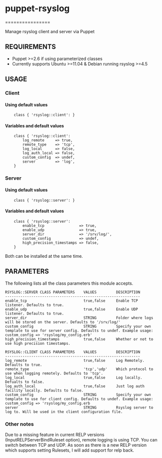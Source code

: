 # puppet-rsyslog
================

Manage rsyslog client and server via Puppet

## REQUIREMENTS

* Puppet >=2.6 if using parameterized classes
* Currently supports Ubuntu >=11.04 & Debian running rsyslog >=4.5

## USAGE

### Client

#### Using default values
```
    class { 'rsyslog::client': }
```

#### Variables and default values
```
    class { 'rsyslog::client':
        log_remote     => true,
        remote_type    => 'tcp',
        log_local      => false,
        log_auth_local => false,
        custom_config  => undef,
        server         => 'log',
    }
```

### Server

#### Using default values
```
    class { 'rsyslog::server': }
```

#### Variables and default values
```
    class { 'rsyslog::server':
        enable_tcp                => true,
        enable_udp                => true,
        server_dir                => '/srv/log/',
        custom_config             => undef,
        high_precision_timestamps => false,
    }
```

Both can be installed at the same time.


## PARAMETERS

The following lists all the class parameters this module accepts.

    RSYSLOG::SERVER CLASS PARAMETERS    VALUES         DESCRIPTION
    --------------------------------------------------------------
    enable_tcp                          true,false     Enable TCP listener. Defaults to true.
    enable_udp                          true,false     Enable UDP listener. Defaults to true.
    server_dir                          STRING         Folder where logs will be stored on the server. Defaults to '/srv/log/'
    custom_config                       STRING         Specify your own template to use for server config. Defaults to undef. Example usage: custom_config => 'rsyslog/my_config.erb'
    high_precision_timestamps           true,false     Whether or not to use high precision timestamps.

    RSYSLOG::CLIENT CLASS PARAMETERS    VALUES         DESCRIPTION
    --------------------------------------------------------------
    log_remote                          true,false     Log Remotely. Defaults to true.
    remote_type                         'tcp','udp'    Which protocol to use when logging remotely. Defaults to 'tcp'.
    log_local                           true,false     Log locally. Defualts to false.
    log_auth_local                      true,false     Just log auth facility locally. Defaults to false.
    custom_config                       STRING         Specify your own template to use for client config. Defaults to undef. Example usage: custom_config => 'rsyslog/my_config.erb
    server                              STRING         Rsyslog server to log to. Will be used in the client configuration file.


### Other notes

Due to a missing feature in current RELP versions (InputRELPServerBindRuleset option),
remote logging is using TCP. You can switch between TCP and UDP. As soon as there is
a new RELP version which supports setting Rulesets, I will add support for relp back.
